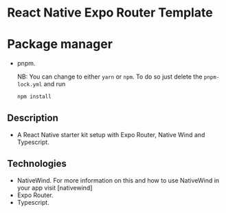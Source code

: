 # React Native Expo Router Template

# Package manager

- pnpm.

  NB: You can change to either `yarn` or `npm`. To do so just delete the `pnpm-lock.yml` and run

  ```bash
  npm install

  ```

## Description

- A React Native starter kit setup with Expo Router, Native Wind and Typescript.

## Technologies

- NativeWind. For more information on this and how to use NativeWind in your app visit [nativewind]
- Expo Router.
- Typescript.
